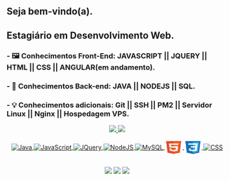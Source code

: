## Seja bem-vindo(a).
## Estagiário em Desenvolvimento Web.

### - 🖼️ Conhecimentos Front-End: JAVASCRIPT || JQUERY || HTML || CSS || ANGULAR(em andamento).
### - 🔢 Conhecimentos Back-end: JAVA || NODEJS || SQL.
### - 💡  Conhecimentos adicionais: Git || SSH || PM2 || Servidor Linux || Nginx || Hospedagem VPS.





<div align="center">
  <a href="https://github.com/LeviSanches">
  <img height="180em" src="https://github-readme-stats.vercel.app/api?username=levisanches&show_icons=true&theme=maroongold&include_all_commits=true&count_private=true"/>
  <img height="180em" src="https://github-readme-stats.vercel.app/api/top-langs/?username=levisanches&layout=compact&langs_count=7&theme=maroongold"/>
</div>
    
<div align="center" style="display: inline_block"><br> 
  <img align="center" alt="Java" height="30" width="40" src="https://cdn.jsdelivr.net/gh/devicons/devicon/icons/java/java-original.svg" />
  <img align="center" alt="JavaScript" height="30" width="40" src="https://cdn.jsdelivr.net/gh/devicons/devicon/icons/javascript/javascript-original.svg" />
  <img align="center" alt="JQuery" height="30" width="40" src="https://cdn.jsdelivr.net/gh/devicons/devicon/icons/jquery/jquery-original-wordmark.svg" />  
  <img align="center" alt="NodeJS" height="30" width="40" src="https://cdn.jsdelivr.net/gh/devicons/devicon/icons/nodejs/nodejs-original.svg" />
  <img align="center" alt="MySQL" height="30" width="40" src="https://cdn.jsdelivr.net/gh/devicons/devicon/icons/mysql/mysql-original-wordmark.svg" />
  <img align="center" alt="HTML" height="30" width="40" src="https://raw.githubusercontent.com/devicons/devicon/master/icons/html5/html5-original.svg">
  <img align="center" alt="CSS" height="30" width="40" src="https://raw.githubusercontent.com/devicons/devicon/master/icons/css3/css3-original.svg">
  <img align="center" alt="CSS" height="30" width="40" src="https://cdn.jsdelivr.net/gh/devicons/devicon/icons/nginx/nginx-original.svg" />
            
</div>
  
 ##
  
 <div align="center"> 
  <a href="https://www.instagram.com/levi_sanchesz/" target="_blank"><img src="https://img.shields.io/badge/-Instagram-%23E4405F?style=for-the-badge&logo=instagram&logoColor=white" target="_blank"></a> 
  <a href = "mailto:levisanches1997@gmail.com"><img src="https://img.shields.io/badge/-Gmail-%23333?style=for-the-badge&logo=gmail&logoColor=white" target="_blank"></a>
  <a href="https://www.linkedin.com/in/levi-sanches-4b7b6b253/" target="_blank"><img src="https://img.shields.io/badge/-LinkedIn-%230077B5?style=for-the-badge&logo=linkedin&logoColor=white" target="_blank"></a> 
  
 

 
</div>
  
  
